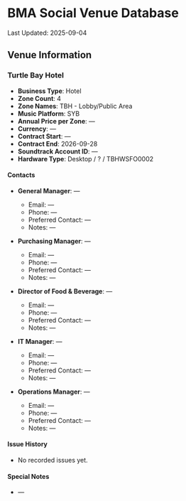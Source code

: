 # BMA Social Venue Database

Last Updated: 2025-09-04

## Venue Information

### Turtle Bay Hotel
- **Business Type**: Hotel
- **Zone Count**: 4
- **Zone Names**: TBH - Lobby/Public Area
- **Music Platform**: SYB
- **Annual Price per Zone**: —
- **Currency**: —
- **Contract Start**: —
- **Contract End**: 2026-09-28
- **Soundtrack Account ID**: —
- **Hardware Type**: Desktop / ? / TBHWSFO0002

#### Contacts
- **General Manager**: —
  - Email: —
  - Phone: —
  - Preferred Contact: —
  - Notes: —

- **Purchasing Manager**: —
  - Email: —
  - Phone: —
  - Preferred Contact: —
  - Notes: —

- **Director of Food & Beverage**: —
  - Email: —
  - Phone: —
  - Preferred Contact: —
  - Notes: —

- **IT Manager**: —
  - Email: —
  - Phone: —
  - Preferred Contact: —
  - Notes: —

- **Operations Manager**: —
  - Email: —
  - Phone: —
  - Preferred Contact: —
  - Notes: —

#### Issue History
- No recorded issues yet.

#### Special Notes
- —
